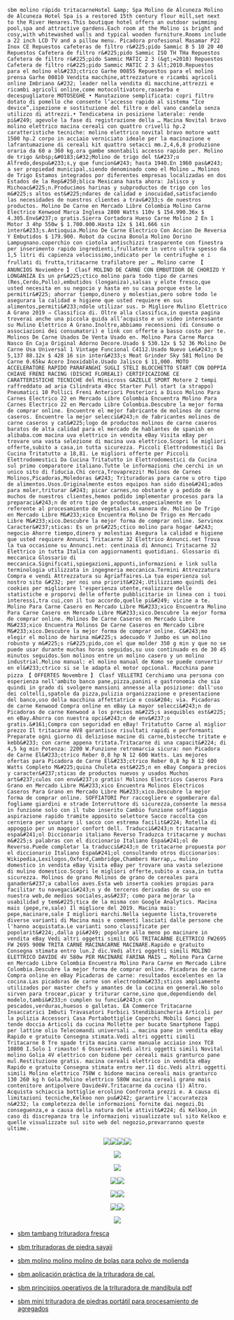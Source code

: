 
```
sbm molino rápido tritacarneHotel &amp; Spa Molino de Alcuneza Molino de Alcuneza Hotel Spa is a restored 15th century flour mill,set next to the River Henares.This boutique hotel offers an outdoor swimming pool,spa and attractive gardens.Each room at the Molino is bright and cosy,with whitewashed walls and typical wooden furniture.Rooms include a 22 inch LCD TV and a pillow menu. Picadora profesional Masamar P22 Inox CE Repuestos cafeteras de filtro r&#225;pido Sammic B 5 10 20 40 Repuestos Cafetera de filtro r&#225;pido Sammic ISO TH THa Repuestos Cafetera de filtro r&#225;pido Sammic MATIC 2 3 (&gt;=2010) Repuestos Cafetera de filtro r&#225;pido Sammic MATIC 2 3 &lt;2010.Repuestos para el molino el&#233;ctrico Garhe 00855 Repuestos para el molino prensa Garhe 00810 Vendita macchine,attrezzature e ricambi agricoli online Imbriano &#232; leader nella vendita di macchine,attrezzi e ricambi agricoli online,come motocoltivatore,rasaerba e decespugliatore MOTOSEGHE • Manutazione semplificata: copri filtro dotato di pomello che consente l’accesso rapido al sistema “Ice device”,ispezione e sostituzione del filtro e del vano candela senza utilizzo di attrezzi.• Tendicatena in posizione laterale: rende pi&#249; agevole la fase di registrazione della … Macina Novital bravo molino elettrico macina cereali con quattro crivelli hp.2 caratteristiche tecniche: molino elettrico novital bravo motore watt 1500 hp.2 corpo in acciaio verniciato ideale per la macinazione e lafrantumazione di cereali kit quattro setacci mm.2,4,6,8 produzione oraria da 60 a 360 kg.ora gambe smontabili accesso rapido per. Molino de trigo &nbsp;&#0183;&#32;Molino de trigo del t&#237;o Alfredo,despu&#233;s,y que funcion&#243; hasta 1940.En 1960 pas&#243; a ser propiedad municipal,siendo denominado como el Molino … Molinos de Trigo Estamos integrados por diferentes empresas localizadas en dos Estados de la Rep&#250;blica Mexicana hasta ahora: Jalisco y Michoac&#225;n.Producimos harinas y subproductos de trigo con los m&#225;s altos est&#225;ndares de calidad e inocuidad,satisfaciendo las necesidades de nuestros clientes a trav&#233;s de nuestros productos. Molino De Carne en Mercado Libre Colombia Molino Carne Electrico Kenwood Marca Inglesa 2800 Watts 110v $ 154.990.36x $ 4.305.Env&#237;o gratis.Sierra Cortadora Hueso Carne Molino 2 En 1 Motor 3 4hp 550w $ 1.700.000.Hasta 12x $ 141.666 sin inter&#233;s.Antioquia.Molino De Carne Electrico Con Accion De Reversa Y Embutidos $ 179.900. Robot da cucina Bonola Molino Dorino Lampugnano.coperchio con ciotola antischizzi trasparente con finestra per inserimento rapido ingredienti,frullatore in vetro ultra spesso da 1,5 litri di capienza velocissimo,indicato per le centrifughe e i frullati di frutta,tritacarne trafilatore per … Molino carne 【 ANUNCIOS Noviembre 】 Clasf MOLINO DE CARNE CON EMBUTIDOR DE CHORIZO Y LONGANIZA Es un pr&#225;ctico molino para todo tipo de carnes (Res,Cerdo,Pollo),embutidos (longaniza),salsas y elote fresco,que usted necesita en su negocio y hasta en su casa porque este le permitir&#225; ahorrar tiempo,dinero y molestias,pero sobre todo le asegurara la calidad e higiene que usted requiere en sus alimentos,permiti&#233;ndole utilizar sus. ᐅ Migliore Mulino Elettrico A Grano 2019 ⇒ Classifica di. Oltre alla classifica,in questa pagina troverai anche una piccola guida all’acquisto e un video interessante su Mulino Elettrico A Grano.Inoltre,abbiamo recensioni (di Consumo o associazioni dei consumatori) e link con offerte a basso costo per te. Molinos De Carne Usados De Venta Usado en. Molino Para Carne Marca Nasco En Caja Original Adorno Decore.Usado $ 530.12x $ 52 36 Molino De Carne Usa Universal 1 Vintage Funcional C4112.Usado Nuevo Le&#243;n $ 5,137 88.12x $ 428 16 sin inter&#233;s Meat Grinder Sky 581 Molino De Carne 0.65kw Acero Inoxidable.Usado Jalisco $ 11,000. MOTO ACCELERATORE RAPIDO PARAFANGHI SUGLI STELI BLOCCHETTO START CON DOPPIA CHIAVE FRENI RACING (DISCHI FLOREALI) CERTIFICAZIONE CE CARATTERISTICHE TECNICHE del Minicross GAZELLE SPORT Motore 2 tempi raffreddato ad aria Cilindrata 49cc Starter Pull start (a strappo) Pneumatici 10 Pollici Freni Anteriori Posteriori a Disco Molino Para Carnes Electrico 22 en Mercado Libre Colombia Encuentra Molino Para Carnes Electrico 22 en Mercado Libre Colombia.Descubre la mejor forma de comprar online. Encuentre el mejor fabricante de molinos de carne caseros. Encuentre la mejor selecci&#243;n de fabricantes molinos de carne caseros y cat&#225;logo de productos molinos de carne caseros baratos de alta calidad para el mercado de hablantes de spanish en alibaba.com macina uva elettrico in vendita eBay Visita eBay per trovare una vasta selezione di macina uva elettrico.Scopri le migliori offerte,subito a casa,in tutta sicurezza. Piccoli Elettrodomestici Da Cucina Tritatutto a 18,81. Le migliori offerte per Piccoli Elettrodomestici Da Cucina Tritatutto in Elettrodomestici da Cucina sul primo comparatore italiano.Tutte le informazioni che cerchi in un unico sito di fiducia.Chi cerca,Trovaprezzi! Molinos de Carnes Molinos,Picadoras,Moledoras &#243; Trituradoras para carne u otro tipo de alimentos.Usos.Originalmente estos equipos han sido dise&#241;ados para moler,triturar &#243; picar carnes,no obstante y a pedido de muchos de nuestros clientes,hemos podido implementar procesos para la preparaci&#243;n de otro tipo de productos,especialmente en lo referente al procesamiento de vegetales.A manera de. Molino De Trigo en Mercado Libre M&#233;xico Encuentra Molino De Trigo en Mercado Libre M&#233;xico.Descubre la mejor forma de comprar online. Servinox Caracter&#237;sticas: Es un pr&#225;ctico molino para hogar &#243; negocio Ahorre tiempo,dinero y molestias Asegura la calidad e higiene que usted requiere Annunci Tritacarne 32 Elettrico Annunci.net Trova la tua occasione su Annunci.net: centinaia di Annunci Tritacarne 32 Elettrico in tutta Italia con aggiornamenti quotidiani. Glossario di meccanica Glossario di meccanica.Significati,spiegazioni,appunti,informazioni e link sulla terminologia utilizzata in ingegneria meccanica.Termini Attrezzatura Compra e vendi Attrezzatura su Agriaffaires.La tua esperienza sul nostro sito &#232; per noi una priorit&#224;.Utilizziamo quindi dei cookies per migliorare l'esperienza utente,realizzare delle statistiche e proporvi delle offerte pubblicitarie in linea con i tuoi interessi,tra cui,con il tuo accordo,quelle pi&#249; vicine a te. Molino Para Carne Casero en Mercado Libre M&#233;xico Encuentra Molino Para Carne Casero en Mercado Libre M&#233;xico.Descubre la mejor forma de comprar online. Molinos De Carne Caseros en Mercado Libre M&#233;xico Encuentra Molinos De Carne Caseros en Mercado Libre M&#233;xico.Descubre la mejor forma de comprar online. C&#243;mo elegir el molino de harina m&#225;s adecuado Y Jumbo es un molino robusto y m&#225;s r&#225;pido,con el que molder 350 g min y que no se puede usar durante muchas horas seguidas,su uso continuado es de 30 45 minutos seguidos.Son molinos entre un molino casero y un molino industrial.Molino manual: el molino manual de Komo se puede convertir en el&#233;ctrico si se le adapta el motor opcional. Macchina pane pizza 【 OFFERTES Novembre 】 Clasf VELLETRI Cerchiamo una persona con esperienza nell'ambito banco pane,pizza,panini e gastronomia che sia quindi in grado di svolgere mansioni annesse alla posizione: dall'uso dei coltelli,spatole da pizza,pulizia organizzazione e presentazione del banco,uso della macchina affettatrice e cos&#204; via. Picadoras de carne Kenwood Compra online en eBay La mayor selecci&#243;n de Picadoras de carne Kenwood a los precios m&#225;s asequibles est&#225; en eBay.Ahorra con nuestra opci&#243;n de env&#237;o gratis.&#161;Compra con seguridad en eBay! Tritatutto Carne al miglior prezzo Il tritacarne HV8 garantisce risultati rapidi e performanti Preparate ogni giorno di deliziose macine di carne,bistecche tritate e kebb&#233; con carne appena tritata.Tritacarne di una capacit&#224; di 4,5 kg min Potenza: 2200 W.Funzione retromarcia sicura: non Picadora de Carne El&#233;ctrico Reber 0,8 hp N 12 600 Watts. Las mejores ofertas para Picadora de Carne El&#233;ctrico Reber 0,8 hp N 12 600 Watts Completo M&#225;quina Chuleta est&#225;n en eBay Compara precios y caracter&#237;sticas de productos nuevos y usados Muchos art&#237;culos con env&#237;o gratis! Molinos Electricos Caseros Para Grano en Mercado Libre M&#233;xico Encuentra Molinos Electricos Caseros Para Grano en Mercado Libre M&#233;xico.Descubre la mejor forma de comprar online. SOFFIATORI Per raccogliere e sgomberare dal fogliame giardini e strade Interruttore di sicurezza,consente la messa in funzione solo con il tubo inserito Cambio funzione soffiaggio aspirazione rapido tramite apposito selettore Sacco raccolta con cerniera per svuotare il sacco con estrema facilit&#224; Rotella di appoggio per un maggior confort dell. Traducci&#243;n tritacarne espa&#241;ol Diccionario italiano Reverso Traduzca tritacarne y muchas m&#225;s palabras con el diccionario Italiano Espa&#241;ol de Reverso.Puede completar la traducci&#243;n de tritacarne propuesta por el diccionario Italiano Espa&#241;ol consultando otros diccionarios: Wikipedia,Lexilogos,Oxford,Cambridge,Chambers Harrap,… mulino domestico in vendita eBay Visita eBay per trovare una vasta selezione di mulino domestico.Scopri le migliori offerte,subito a casa,in tutta sicurezza. Molinos de grano Molinos de grano de cereales para ganader&#237;a caballos aves.Esta web inserta cookies propias para facilitar tu navegaci&#243;n y de terceros derivadas de su uso en nuestra web,de medios sociales,as&#237; como para mejorar la usabilidad y tem&#225;tica de la misma con Google Analytics. Macina mais (pepe,re,sale) Il migliore del 2019. Macina mais: pepe,macinare,sale I migliori marchi.Nella seguente lista,troverete diverse varianti di Macina mais e commenti lasciati dalle persone che l'hanno acquistata.Le varianti sono classificate per popolarit&#224;,dalla pi&#249; popolare alla meno po macinare in vendita eBay Vedi altri oggetti simili DCG TRITACARNE ELETTRICO FW2695 FW 2695 900W TRITA CARNE MACINACARNE MACINARE.Rapido e gratuito Consegna stimata entro lun.2 dic.Vedi altri oggetti simili MOLINO ELETTRICO DAVIDE 4V 580w PER MACINARE FARINA MAIS … Molino Para Carne en Mercado Libre Colombia Encuentra Molino Para Carne en Mercado Libre Colombia.Descubre la mejor forma de comprar online. Picadoras de carne Compra online en eBay Picadoras de carne: resultados excelentes en la cocina.Las picadoras de carne son electrodom&#233;sticos ampliamente utilizados por master chefs y amantes de la cocina en general.No solo sirven para trocear,picar y triturar carne,sino que,dependiendo del modelo,tambi&#233;n cumplen su funci&#243;n con pescados,verduras,huesos o galletas. EA Commerce Tritacarne Insaccatrici Imbuti Travasatori Forbici Stendibiancheria Articoli per la pulizia Accessori Casa Portabottiglie Coperchi Mobili Ganci per tende doccia Articoli da cucina Mollette per bucato Smartphone Tappi per lattine olio Telecomandi universali … macina pane in vendita eBay Rapido e gratuito Consegna stimata.Vedi altri oggetti simili Tritacarne 8 Tre spade trita macina carne manuale acciaio inox TC8 10800 I.Solo 1 rimasto! 6 Osservati.Vedi altri oggetti simili Novital molino Golia 4V elettrico con bidone per cereali mais granturco pane mul.Restituzione gratis. macina cereali elettrico in vendita eBay Rapido e gratuito Consegna stimata entro mer.11 dic.Vedi altri oggetti simili Molino elettrico 750W c bidone macina cereali mais granturco 130 260 kg h Gola.Molino elettrico 580W macina cereali grano mais contenitore antipolvere Davide4V.Tritacarne da cucina (1) Altro. Acquista schiaccia bottiglie ercolino Confronta prezzi e. A causa di limitazioni tecniche,Kelkoo non pu&#242; garantire l'accuratezza n&#232; la completezza delle informazioni fornite dai negozi.Di conseguenza,e a causa della natura delle attivit&#224; di Kelkoo,in caso di discrepanza tra le informazioni visualizzate sul sito Kelkoo e quelle visualizzate sul sito web del negozio,prevarranno queste ultime. 
```

<div align="center">

<a href="https://es-mill.shibang-china.com/github&k=sbm+molino+r%C3%A1pido+tritacarne"><img src="https://static.shibang-china.com/es/mill/index.jpg"></a><a href="https://es-mill.shibang-china.com/materials.htmlgithub&k=sbm+molino+r%C3%A1pido+tritacarne"><img src="https://static.shibang-china.com/es/mill/materials.jpg"></a><a href="https://es-mill.shibang-china.com/about.htmlgithub&k=sbm+molino+r%C3%A1pido+tritacarne"><img src="https://static.shibang-china.com/es/mill/about.jpg"></a><a href="https://es-mill.shibang-china.com/contact.htmlgithub&k=sbm+molino+r%C3%A1pido+tritacarne"><img src="https://static.shibang-china.com/es/mill/contact.jpg"></a>

<a href="https://es-mill.shibang-china.com/github&k=sbm+molino+r%C3%A1pido+tritacarne"><img src="https://static.shibang-china.com/es/mill/banner.jpg"></a>

<a href="https://swt.shibang-china.com/github&k=sbm+molino+r%C3%A1pido+tritacarne"><img src="https://static.shibang-china.com/es/mill/chat.jpg"></a>

<a href="https://es-mill.shibang-china.com/products/vertical-roller-mill.htmlgithub&k=sbm+molino+r%C3%A1pido+tritacarne"><img src="https://static.shibang-china.com/es/mill/vertical.jpg"></a><a href="https://es-mill.shibang-china.com/products/raymond-mill.htmlgithub&k=sbm+molino+r%C3%A1pido+tritacarne"><img src="https://static.shibang-china.com/es/mill/raymond.jpg"></a>

<a href="https://es-mill.shibang-china.com/products/ultrafine-grinding-mill.htmlgithub&k=sbm+molino+r%C3%A1pido+tritacarne"><img src="https://static.shibang-china.com/es/mill/ultrafine.jpg"></a><a href="https://es-mill.shibang-china.com/products/trapezium-grinding-mill.htmlgithub&k=sbm+molino+r%C3%A1pido+tritacarne"><img src="https://static.shibang-china.com/es/mill/trapezium.jpg"></a>

<a href="https://es-mill.shibang-china.com/products/ball-mill.htmlgithub&k=sbm+molino+r%C3%A1pido+tritacarne"><img src="https://static.shibang-china.com/es/mill/ball.jpg"></a><a href="https://es-mill.shibang-china.com/products/hammer-mill.htmlgithub&k=sbm+molino+r%C3%A1pido+tritacarne"><img src="https://static.shibang-china.com/es/mill/hammer.jpg"></a>

<a href="https://swt.shibang-china.com/github&k=sbm+molino+r%C3%A1pido+tritacarne"><img src="https://static.shibang-china.com/es/mill/case.jpg"></a>

</div>


* [sbm tambang trituradora fresca](sbm%20tambang%20trituradora%20fresca.md)

* [sbm trituradoras de piedra sayaji](sbm%20trituradoras%20de%20piedra%20sayaji.md)

* [sbm molino molino molino de bolas para polvo de molienda](sbm%20molino%20molino%20molino%20de%20bolas%20para%20polvo%20de%20molienda.md)

* [sbm aplicación práctica de la trituradora de cal.](sbm%20aplicaci%C3%B3n%20pr%C3%A1ctica%20de%20la%20trituradora%20de%20cal..md)

* [sbm principios operativos de la trituradora de mandíbula pdf](sbm%20principios%20operativos%20de%20la%20trituradora%20de%20mand%C3%ADbula%20pdf.md)

* [sbm mini trituradora de piedras portátil para procesamiento de agregados](sbm%20mini%20trituradora%20de%20piedras%20port%C3%A1til%20para%20procesamiento%20de%20agregados.md)